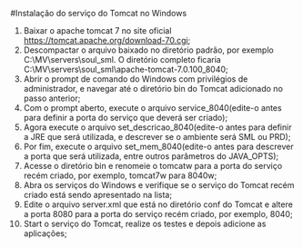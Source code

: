 #Instalação do serviço do Tomcat no Windows

1.  Baixar o apache tomcat 7 no site oficial https://tomcat.apache.org/download-70.cgi;
2.  Descompactar o arquivo baixado no diretório padrão, por exemplo C:\MV\servers\soul_sml. O diretório completo ficaria C:\MV\servers\soul_sml\apache-tomcat-7.0.100_8040;
3.  Abrir o prompt de comando do Windows com privilégios de administrador, e navegar até o diretório bin do Tomcat adicionado no passo anterior;
4.  Com o prompt aberto, execute o arquivo service_8040(edite-o antes para definir a porta do serviço que deverá ser criado);
5.  Agora execute o arquivo set_descricao_8040(edite-o antes para definir a JRE que será utilizada, e descrever se o ambiente será SML ou PRD);
6.  Por fim, execute o arquivo set_mem_8040(edite-o antes para descrever a porta que será utilizada, entre outros parâmetros do JAVA_OPTS);
7.  Acesse o diretório bin e renomeie o tomcatw para a porta do serviço recém criado, por exemplo, tomcat7w para 8040w;
8.  Abra os serviços do Windows e verifique se o serviço do Tomcat recém criado está sendo apresentado na lista;
9.  Edite o arquivo server.xml que está no diretório conf do Tomcat e altere a porta 8080 para a porta do serviço recém criado, por exemplo, 8040;
10. Start o serviço do Tomcat, realize os testes e depois adicione as aplicações;